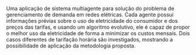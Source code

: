 Uma aplicação de sistema multiagente para solução do problema de gerenciamento de demanda em redes elétricas. Cada agente possui informações prévias sobre o uso de eletricidade do consumidor e dos preços das tarifas, e usando um algoritmo evolutivo, ele é capaz de propor o melhor uso da eletricidade de forma a minimizar os custos mensais. Dois casos diferentes de tarifação horária são investigados, mostrando a possibilidade de aplicação da metodologia proposta.
